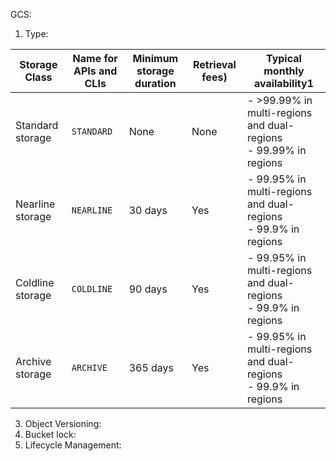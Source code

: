
GCS:
1. Type:

| Storage Class    | Name for APIs and CLIs | Minimum storage duration | Retrieval fees) | Typical monthly availability1                                      |
| ---------------- | ---------------------- | ------------------------ | --------------- | ------------------------------------------------------------------ |
| Standard storage | `STANDARD`             | None                     | None            | - >99.99% in multi-regions and dual-regions<br>- 99.99% in regions |
| Nearline storage | `NEARLINE`             | 30 days                  | Yes             | - 99.95% in multi-regions and dual-regions<br>- 99.9% in regions   |
| Coldline storage | `COLDLINE`             | 90 days                  | Yes             | - 99.95% in multi-regions and dual-regions<br>- 99.9% in regions   |
| Archive storage  | `ARCHIVE`              | 365 days                 | Yes             | - 99.95% in multi-regions and dual-regions<br>- 99.9% in regions   |
3. Object Versioning:
4. Bucket lock:
5. Lifecycle Management: